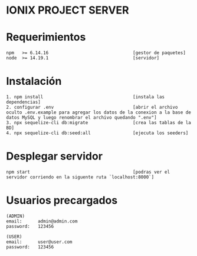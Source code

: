 # IONIX PROJECT SERVER

# Requerimientos
	npm   >= 6.14.16 								[gestor de paquetes]
	node  >= 14.19.1 								[servidor]

# Instalación
	1. npm install									[instala las dependencias]
	2. configurar .env								[abrir el archivo oculto .env.example para agregar los datos de la conexion a la base de datos MySQL y luego renombrar el archivo quedando ".env"]
	3. npx sequelize-cli db:migrate					[crea las tablas de la BD]
	4. npx sequelize-cli db:seed:all				[ejecuta los seeders]

# Desplegar servidor
	npm start 										[podras ver el servidor corriendo en la siguente ruta `localhost:8000`]

# Usuarios precargados
	(ADMIN)
	email: 		admin@admin.com
	password: 	123456
        
	(USER)
	email: 		user@user.com
	password: 	123456
